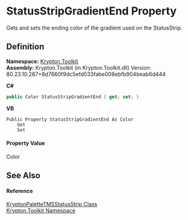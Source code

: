 # StatusStripGradientEnd Property


Gets and sets the ending color of the gradient used on the StatusStrip.



## Definition
**Namespace:** <a href="79d2eac2-21f4-54ff-7552-b20c33c30600.md">Krypton.Toolkit</a>  
**Assembly:** Krypton.Toolkit (in Krypton.Toolkit.dll) Version: 80.23.10.287+8d7660f9dc5efd033fabe008ebfb904beab6d444

**C#**
``` C#
public Color StatusStripGradientEnd { get; set; }
```
**VB**
``` VB
Public Property StatusStripGradientEnd As Color
	Get
	Set
```



#### Property Value
Color

## See Also


#### Reference
<a href="0a96f85c-4e50-0d88-2cd2-66563f82fd7c.md">KryptonPaletteTMSStatusStrip Class</a>  
<a href="79d2eac2-21f4-54ff-7552-b20c33c30600.md">Krypton.Toolkit Namespace</a>  
